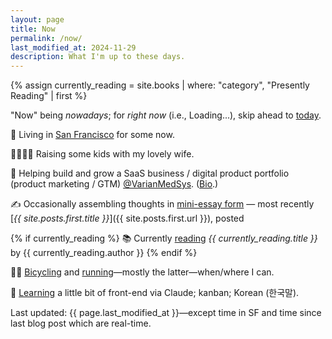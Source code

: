 ```yaml
---
layout: page
title: Now
permalink: /now/
last_modified_at: 2024-11-29
description: What I'm up to these days. 
---
```

<div id="postDate" data-post-date="{{ site.posts.first.date | date: '%Y-%m-%dT%H:%M:%SZ' }}"></div>
{% assign currently_reading = site.books | where: "category", "Presently Reading" | first %}

<script src="/assets/js/timediff.js"></script>
<script src="/assets/js/current-date.js"></script>

"Now" being *nowadays*; for *right now* (i.e., <span id="current-date">Loading...</span>), skip ahead to [today](/today/).

📍 Living in [San Francisco](/sf/) for some <span id="TimeinSF"></span> now.

👨‍👩‍👧‍👦 Raising some kids with my lovely wife.

💼 Helping build and grow a SaaS business / digital product portfolio (product marketing / GTM) [@VarianMedSys](https://x.com/VarianMedSys). ([Bio](/bio/).)

✍ Occasionally assembling thoughts in [mini-essay form](/blog/) — most recently [*{{ site.posts.first.title }}*]({{ site.posts.first.url }}), posted <span id="timeDifferenceInline"></span>

{% if currently_reading %}
📚 Currently [reading](/books/) *{{ currently_reading.title }}* by {{ currently_reading.author }}
{% endif %}

🚴‍♂️ [Bicycling](/cycling/) and [running](/running/)—mostly the latter—when/where I can.

🌱 [Learning](/learning/) a little bit of front-end via Claude; kanban; Korean (한국말).

<span class="muted small">Last updated: {{ page.last_modified_at }}—except time in SF and time since last blog post which are real-time.</span>
